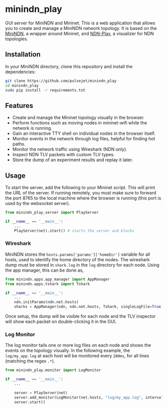 # minindn_play

GUI server for MiniNDN and Mininet. This is a web application that allows you to create and manage a MiniNDN network topology. It is based on the [MiniNDN](https://github.com/named-data/mini-ndn), a wrapper around Mininet, and [NDN-Play](https://github.com/pulsejet/ndn-play), a visualizer for NDN topologies.

## Installation

In your MiniNDN directory, clone this repository and install the dependencies:

```bash
git clone https://github.com/pulsejet/minindn_play
cd minindn_play
sudo pip install -r requirements.txt
```

## Features

- Create and manage the Mininet topology visually in the browser.
- Perform functions such as moving nodes in mininet-wifi while the network is running.
- Gain an interactive TTY shell on individual nodes in the browser itself.
- Monitor events in the network through log files, helpful for finding hot paths.
- Monitor the network traffic using Wireshark (NDN only).
- Inspect NDN TLV packets with custom TLV types.
- Store the dump of an experiment results and replay it later.

## Usage

To start the server, add the following to your Mininet script. This will print the URL of the server. If running remotely, you must make sure to forward the port 8765 to the local machine where the browser is running (this port is used by the websocket server).

```python
from minindn_play.server import PlayServer

if __name__ == '__main__':
    ...
    PlayServer(net).start() # starts the server and blocks
```

### Wireshark

MiniNDN stores the `hosts.params['params']['homeDir']` variable for all hosts, used to identify the home directory of the nodes. The wireshark dump must be stored in `shark.log` in the `log` directory for each node. Using the app manager, this can be done as,

```python
from minindn.apps.app_manager import AppManager
from minindn.apps.tshark import Tshark

if __name__ == '__main__':
    ...
    ndn.initParams(ndn.net.hosts)
    sharks = AppManager(ndn, ndn.net.hosts, Tshark, singleLogFile=True)
```

Once setup, the dump will be visible for each node and the TLV inspector will show each packet on double-clicking it in the GUI.

### Log Monitor

The log monitor tails one or more log files on each node and shows the events on the topology visually. In the following example, the `log/my_app.log` at each host will be monitored every `200ms`, for all lines (matching the regex `.*`).

```python
from minindn_play.monitor import LogMonitor

if __name__ == '__main__':
    ...

    server = PlayServer(net)
    server.add_monitor(LogMonitor(net.hosts, "log/my_app.log", interval=0.2, filter=".*"))
    server.start()
```
